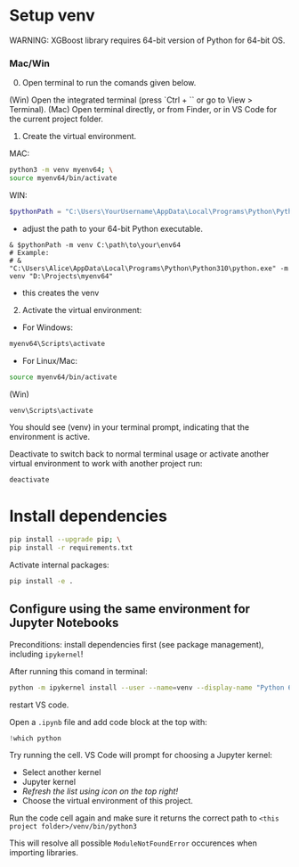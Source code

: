 # Setup venv

WARNING:
XGBoost library requires 64-bit version of Python for 64-bit OS.

### Mac/Win

0. Open terminal to run the comands given below.

(Win) Open the integrated terminal (press `Ctrl + `` or go to View > Terminal).
(Mac) Open terminal directly, or from Finder, or in VS Code for the current project folder.

1. Create the virtual environment.

MAC:
```bash
python3 -m venv myenv64; \
source myenv64/bin/activate
```

WIN:
```powershell
$pythonPath = "C:\Users\YourUsername\AppData\Local\Programs\Python\Python310\python.exe"
```
- adjust the path to your 64-bit Python executable.

```
& $pythonPath -m venv C:\path\to\your\env64
# Example:
# & "C:\Users\Alice\AppData\Local\Programs\Python\Python310\python.exe" -m venv "D:\Projects\myenv64"
```
- this creates the venv


2. Activate the virtual environment:

- For Windows: 
```bash
myenv64\Scripts\activate
```

- For Linux/Mac: 
```bash
source myenv64/bin/activate
```

(Win)

```bash
venv\Scripts\activate
```

You should see (venv) in your terminal prompt, indicating that the environment is active.

Deactivate to switch back to normal terminal usage or activate another virtual environment to work with another project run:

```bash
deactivate
```

# Install dependencies

```bash
pip install --upgrade pip; \
pip install -r requirements.txt
```

Activate internal packages:

```bash
pip install -e .
```

## Configure using the same environment for Jupyter Notebooks

Preconditions: install dependencies first (see package management), including `ipykernel`!

After running this comand in terminal:

```bash
python -m ipykernel install --user --name=venv --display-name "Python 64 (venv)"
```

restart VS code.

Open a `.ipynb` file and add code block at the top with:

```python
!which python
```

Try running the cell. VS Code will prompt for choosing a Jupyter kernel:

- Select another kernel
- Jupyter kernel
- _Refresh the list using icon on the top right!_
- Choose the virtual environment of this project.

Run the code cell again and make sure it returns the correct path to `<this project folder>/venv/bin/python3`

This will resolve all possible `ModuleNotFoundError` occurences when importing libraries.
